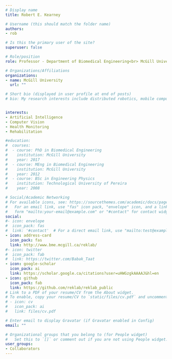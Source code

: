 ```yaml
---
# Display name
title: Robert E. Kearney

# Username (this should match the folder name)
authors:
- rob

# Is this the primary user of the site?
superuser: false

# Role/position
role: Professor - Department of Biomedical Engineering<br> McGill University

# Organizations/Affiliations
organizations:
- name: McGill University 
  url: ""

# Short bio (displayed in user profile at end of posts)
# bio: My research interests include distributed robotics, mobile computing and programmable matter.


interests:
- Artificial Intelligence
- Computer Vision 
- Health Monitoring 
- Rehabilitation

#education:
#  courses:
#  - course: PhD in Biomedical Engineering
#    institution: McGill University
#    year: 2017
#  - course: MEng in Biomedical Engineering
#    institution: McGill University
#    year: 2012
#  - course: BSc in Engineering Physics
#    institution: Technological University of Pereira
#    year: 2008

# Social/Academic Networking
# For available icons, see: https://sourcethemes.com/academic/docs/page-builder/#icons
#   For an email link, use "fas" icon pack, "envelope" icon, and a link in the
#   form "mailto:your-email@example.com" or "#contact" for contact widget.
social:
#- icon: envelope
#  icon_pack: fas
#  link: '#contact'  # For a direct email link, use "mailto:test@example.org".
- icon: address-card
  icon_pack: fas
  link: http://www.bme.mcgill.ca/reklab/
#- icon: twitter
#  icon_pack: fab
#  link: https://twitter.com/Babak_Taat
- icon: google-scholar
  icon_pack: ai
  link: https://scholar.google.ca/citations?user=uHWGzgkAAAAJ&hl=en
- icon: github
  icon_pack: fab
  link: https://github.com/reklab/reklab_public
# Link to a PDF of your resume/CV from the About widget.
# To enable, copy your resume/CV to `static/files/cv.pdf` and uncomment the lines below.
# - icon: cv
#   icon_pack: ai
#   link: files/cv.pdf

# Enter email to display Gravatar (if Gravatar enabled in Config)
email: ""

# Organizational groups that you belong to (for People widget)
#   Set this to `[]` or comment out if you are not using People widget.
user_groups:
- Collaborators
---
```

